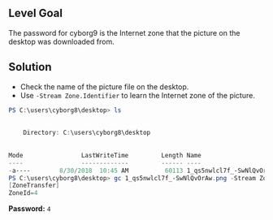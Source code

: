 ## Level Goal
The password for cyborg9 is the Internet zone that the picture on the desktop was downloaded from.

## Solution
- Check the name of the picture file on the desktop.
- Use <code>-Stream Zone.Identifier</code> to learn the Internet zone of the picture.
```powershell
PS C:\users\cyborg8\desktop> ls                                                        
                                                                                       
                                                                                       
    Directory: C:\users\cyborg8\desktop                                                
                                                                                       
                                                                                       
Mode                LastWriteTime         Length Name                                  
----                -------------         ------ ----                                  
-a----        8/30/2018  10:45 AM          60113 1_qs5nwlcl7f_-SwNlQvOrAw.png
PS C:\users\cyborg8\desktop> gc 1_qs5nwlcl7f_-SwNlQvOrAw.png -Stream Zone.Identifier   
[ZoneTransfer]                                                                         
ZoneId=4                                                                            
```
<strong>Password:</strong> <code>4</code>
